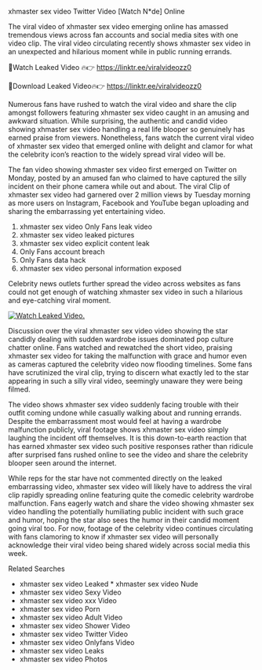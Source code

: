 ﻿xhmaster sex video Twitter Video [Watch N*de] Online

The viral video of ﻿xhmaster sex video emerging online has amassed tremendous views across fan accounts and social media sites with one video clip. The viral video circulating recently shows ﻿xhmaster sex video in an unexpected and hilarious moment while in public running errands. 

🔴Watch Leaked Video 🔥👉  https://linktr.ee/viralvideozz0 

🔴Download Leaked Video🔥👉  https://linktr.ee/viralvideozz0 

Numerous fans have rushed to watch the viral video and share the clip amongst followers featuring ﻿xhmaster sex video caught in an amusing and awkward situation. While surprising, the authentic and candid video showing ﻿xhmaster sex video handling a real life blooper so genuinely has earned praise from viewers. Nonetheless, fans watch the current viral video of ﻿xhmaster sex video that emerged online with delight and clamor for what the celebrity icon’s reaction to the widely spread viral video will be.

The fan video showing ﻿xhmaster sex video first emerged on Twitter on Monday, posted by an amused fan who claimed to have captured the silly incident on their phone camera while out and about. The viral Clip of ﻿xhmaster sex video had garnered over 2 million views by Tuesday morning as more users on Instagram, Facebook and YouTube began uploading and sharing the embarrassing yet entertaining video. 

1. ﻿xhmaster sex video Only Fans leak video
2. ﻿xhmaster sex video leaked pictures
3. ﻿xhmaster sex video explicit content leak
4. Only Fans account breach
5. Only Fans data hack
6. ﻿xhmaster sex video personal information exposed

Celebrity news outlets further spread the video across websites as fans could not get enough of watching ﻿xhmaster sex video in such a hilarious and eye-catching viral moment. 

[![Watch Leaked Video.](https://miro.medium.com/v2/resize:fit:828/format:webp/1*cilzJN44JGOrTw9NJCrNHA.gif "Watch Leaked Video")](https://linktr.ee/viralvideozz0)

Discussion over the viral ﻿xhmaster sex video video showing the star candidly dealing with sudden wardrobe issues dominated pop culture chatter online. Fans watched and rewatched the short video, praising ﻿xhmaster sex video for taking the malfunction with grace and humor even as cameras captured the celebrity video now flooding timelines. Some fans have scrutinized the viral clip, trying to discern what exactly led to the star appearing in such a silly viral video, seemingly unaware they were being filmed.

The video shows ﻿xhmaster sex video suddenly facing trouble with their outfit coming undone while casually walking about and running errands. Despite the embarrassment most would feel at having a wardrobe malfunction publicly, viral footage shows ﻿xhmaster sex video simply laughing the incident off themselves. It is this down-to-earth reaction that has earned ﻿xhmaster sex video such positive responses rather than ridicule after surprised fans rushed online to see the video and share the celebrity blooper seen around the internet.  

While reps for the star have not commented directly on the leaked embarrassing video, ﻿xhmaster sex video will likely have to address the viral clip rapidly spreading online featuring quite the comedic celebrity wardrobe malfunction. Fans eagerly watch and share the video showing ﻿xhmaster sex video handling the potentially humiliating public incident with such grace and humor, hoping the star also sees the humor in their candid moment going viral too. For now, footage of the celebrity video continues circulating with fans clamoring to know if ﻿xhmaster sex video will personally acknowledge their viral video being shared widely across social media this week.

Related Searches
* ﻿xhmaster sex video Leaked
﻿* xhmaster sex video Nude
* ﻿xhmaster sex video Sexy Video
* ﻿xhmaster sex video xxx Video
* ﻿xhmaster sex video Porn
* ﻿xhmaster sex video Adult Video
* ﻿xhmaster sex video Shower Video
* ﻿xhmaster sex video Twitter Video
* ﻿xhmaster sex video Onlyfans Video
* ﻿xhmaster sex video Leaks
* ﻿xhmaster sex video Photos